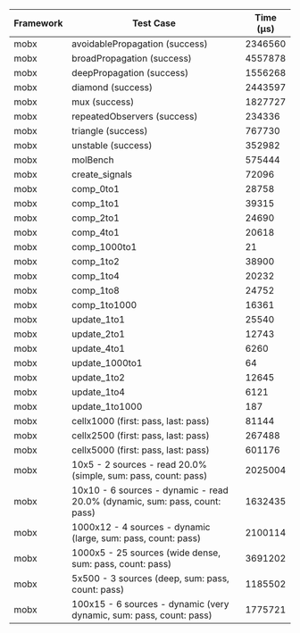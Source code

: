 | Framework | Test Case | Time (μs) |
| --- | --- | --- |
| mobx | avoidablePropagation (success) | 2346560 |
| mobx | broadPropagation (success) | 4557878 |
| mobx | deepPropagation (success) | 1556268 |
| mobx | diamond (success) | 2443597 |
| mobx | mux (success) | 1827727 |
| mobx | repeatedObservers (success) | 234336 |
| mobx | triangle (success) | 767730 |
| mobx | unstable (success) | 352982 |
| mobx | molBench | 575444 |
| mobx | create_signals | 72096 |
| mobx | comp_0to1 | 28758 |
| mobx | comp_1to1 | 39315 |
| mobx | comp_2to1 | 24690 |
| mobx | comp_4to1 | 20618 |
| mobx | comp_1000to1 | 21 |
| mobx | comp_1to2 | 38900 |
| mobx | comp_1to4 | 20232 |
| mobx | comp_1to8 | 24752 |
| mobx | comp_1to1000 | 16361 |
| mobx | update_1to1 | 25540 |
| mobx | update_2to1 | 12743 |
| mobx | update_4to1 | 6260 |
| mobx | update_1000to1 | 64 |
| mobx | update_1to2 | 12645 |
| mobx | update_1to4 | 6121 |
| mobx | update_1to1000 | 187 |
| mobx | cellx1000 (first: pass, last: pass) | 81144 |
| mobx | cellx2500 (first: pass, last: pass) | 267488 |
| mobx | cellx5000 (first: pass, last: pass) | 601176 |
| mobx | 10x5 - 2 sources - read 20.0% (simple, sum: pass, count: pass) | 2025004 |
| mobx | 10x10 - 6 sources - dynamic - read 20.0% (dynamic, sum: pass, count: pass) | 1632435 |
| mobx | 1000x12 - 4 sources - dynamic (large, sum: pass, count: pass) | 2100114 |
| mobx | 1000x5 - 25 sources (wide dense, sum: pass, count: pass) | 3691202 |
| mobx | 5x500 - 3 sources (deep, sum: pass, count: pass) | 1185502 |
| mobx | 100x15 - 6 sources - dynamic (very dynamic, sum: pass, count: pass) | 1775721 |
